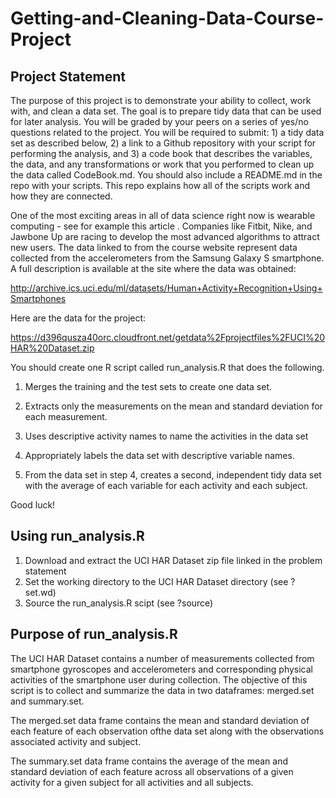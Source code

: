 # Getting-and-Cleaning-Data-Course-Project
## Project Statement
The purpose of this project is to demonstrate your ability to collect, work with, and clean a data set. The goal is to prepare tidy data that can be used for later analysis. You will be graded by your peers on a series of yes/no questions related to the project. You will be required to submit: 1) a tidy data set as described below, 2) a link to a Github repository with your script for performing the analysis, and 3) a code book that describes the variables, the data, and any transformations or work that you performed to clean up the data called CodeBook.md. You should also include a README.md in the repo with your scripts. This repo explains how all of the scripts work and how they are connected.    

One of the most exciting areas in all of data science right now is wearable computing - see for example this article . Companies like Fitbit, Nike, and Jawbone Up are racing to develop the most advanced algorithms to attract new users. The data linked to from the course website represent data collected from the accelerometers from the Samsung Galaxy S smartphone. A full description is available at the site where the data was obtained:   

http://archive.ics.uci.edu/ml/datasets/Human+Activity+Recognition+Using+Smartphones   

Here are the data for the project:   

https://d396qusza40orc.cloudfront.net/getdata%2Fprojectfiles%2FUCI%20HAR%20Dataset.zip    

You should create one R script called run_analysis.R that does the following.  

1. Merges the training and the test sets to create one data set. 

2. Extracts only the measurements on the mean and standard deviation for each measurement.

3. Uses descriptive activity names to name the activities in the data set 

4. Appropriately labels the data set with descriptive variable names.  

5. From the data set in step 4, creates a second, independent tidy data set with the average of each variable for each activity and each subject. 

Good luck!

## Using run_analysis.R
1.  Download and extract the UCI HAR Dataset zip file linked in the problem statement
2.  Set the working directory to the UCI HAR Dataset directory (see ?set.wd)
3.  Source the run_analysis.R scipt (see ?source)

## Purpose of run_analysis.R
The UCI HAR Dataset contains a number of measurements collected from smartphone gyroscopes and accelerometers and corresponding physical activities of the smartphone user during collection. The objective of this script is to collect and summarize the data in two dataframes: merged.set and summary.set.

The merged.set data frame contains the mean and standard deviation of each feature of each observation ofthe data set along with the observations associated activity and subject.

The summary.set data frame contains the average of the mean and standard deviation of each feature across all observations of a given activity for a given subject for all activities and all subjects.
